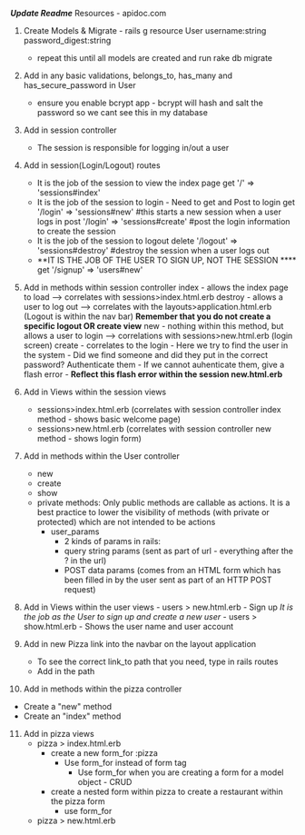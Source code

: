 ***Update Readme***
Resources - apidoc.com
1. Create Models & Migrate - rails g resource User username:string password_digest:string 
    - repeat this until all models are created and run rake db migrate
2. Add in any basic validations, belongs_to, has_many and has_secure_password in User 
    - ensure you enable bcrypt app - bcrypt will hash and salt the password so we cant see this in my database
3. Add in session controller 
    - The session is responsible for logging in/out a user
4. Add in session(Login/Logout) routes 
    - It is the job of the session to view the index page
         get '/' => 'sessions#index'
    - It is the job of the session to login - Need to get and Post to login
        get '/login' => 'sessions#new' #this starts a new session when a user logs in 
        post '/login' => 'sessions#create' #post the login information to create the session
    - It is the job of the session to logout 
        delete '/logout' => 'sessions#destroy' #destroy the session when a user logs out
    -  **IT IS THE JOB OF THE USER TO SIGN UP, NOT THE SESSION ****
        get '/signup' => 'users#new'
5. Add in methods within session controller
    index - allows the index page to load --> correlates with sessions>index.html.erb
    destroy - allows a user to log out --> correlates with the layouts>application.html.erb (Logout is within the nav bar) **Remember that you do not create a specific logout OR create view**
    new - nothing within this method, but allows a user to login --> correlations with sessions>new.html.erb (login screen)
    create - correlates to the login
        - Here we try to find the user in the system
        - Did we find someone and did they put in the correct password? Authenticate them
        - If we cannot auhenticate them, give a flash error - **Reflect this flash error within the session new.html.erb** 
6. Add in Views within the session views
    - sessions>index.html.erb (correlates with session controller index method - shows basic welcome page)
    - sessions>new.html.erb (correlates with session controller new method - shows login form)

7. Add in methods within the User controller
    - new 
    - create 
    - show 
    - private methods: Only public methods are callable as actions. It is a best practice to lower the visibility of   methods (with private or protected) which are not intended to be actions
        - user_params
            - 2 kinds of params in rails:
            -  query string params (sent as part of url - everything after the ? in the url)
            - POST data params (comes from an HTML form which has been filled in by the user sent as part of an HTTP   POST request)

8. Add in Views within the user views
        - users > new.html.erb
            - Sign up *It is the job as the User to sign up and create a new user*
        - users > show.html.erb 
            - Shows the user name and user account 
9. Add in new Pizza link into the navbar on the layout application  
    - To see the correct link_to path that you need, type in rails routes
    - Add in the path 

10. Add in methods within the pizza controller
  - Create a "new" method 
  - Create an "index" method 
11. Add in pizza views
    - pizza > index.html.erb 
        - create a new form_for :pizza 
            - Use form_for instead of form tag
                - Use form_for when you are creating a form for a model object - CRUD
        - create a nested form within pizza to create a restaurant within the pizza form    
            - use form_for
    - pizza > new.html.erb 